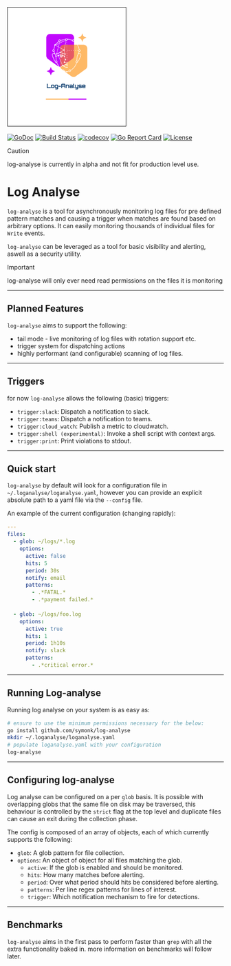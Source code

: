 <img src="https://github.com/symonk/log-analyse/blob/main/.github/images/logo.png" border="1" width="275" height="275"/>

[![GoDoc](https://pkg.go.dev/badge/github.com/symonk/log-analyse)](https://pkg.go.dev/github.com/symonk/log-analyse)
[![Build Status](https://github.com/symonk/log-analyse/actions/workflows/go_test.yml/badge.svg)](https://github.com/symonk/log-analyse/actions/workflows/go_test.yml)
[![codecov](https://codecov.io/gh/symonk/log-analyse/branch/main/graph/badge.svg)](https://codecov.io/gh/symonk/log-analyse)
[![Go Report Card](https://goreportcard.com/badge/github.com/symonk/log-analyse)](https://goreportcard.com/report/github.com/symonk/log-analyse)
[![License](https://img.shields.io/badge/License-Apache_2.0-blue.svg)](https://github.com/symonk/log-analyse/blob/master/LICENSE)


> [!CAUTION]
> log-analyse is currently in alpha and not fit for production level use.


# Log Analyse

`log-analyse` is a tool for asynchronously monitoring log files for pre defined pattern
matches and causing a trigger when matches are found based on arbitrary options. It can
easily monitoring thousands of individual files for `Write` events.

`log-analyse` can be leveraged as a tool for basic visibility and alerting, aswell as a
security utility.


> [!IMPORTANT]
> log-analyse will only ever need read permissions on the files it is monitoring

-----

## Planned Features

`log-analyse` aims to support the following:

 * tail mode - live monitoring of log files with rotation support etc.
 * trigger system for dispatching actions
 * highly performant (and configurable) scanning of log files.

-----

## Triggers

for now `log-analyse` allows the following (basic) triggers:

  * `trigger:slack`: Dispatch a notification to slack.
  * `trigger:teams`: Dispatch a notification to teams. 
  * `trigger:cloud_watch`: Publish a metric to cloudwatch.
  * `trigger:shell (experimental)`: Invoke a shell script with context args.
  * `trigger:print`: Print violations to stdout.

-----


## Quick start

`log-analyse` by default will look for a configuration file in `~/.loganalyse/loganalyse.yaml`, however you can provide
an explicit absolute path to a yaml file via the `--config` file.

An example of the current configuration (changing rapidly):

```yaml
---
files:
  - glob: ~/logs/*.log
    options:
      active: false
      hits: 5
      period: 30s
      notify: email
      patterns:
        - .*FATAL.*
        - .*payment failed.*

  - glob: ~/logs/foo.log
    options:
      active: true
      hits: 1
      period: 1h10s
      notify: slack
      patterns:
        - .*critical error.*
```

-----

## Running Log-analyse

Running log analyse on your system is as easy as:

```bash
# ensure to use the minimum permissions necessary for the below:
go install github.com/symonk/log-analyse
mkdir ~/.loganalyse/loganalyse.yaml
# populate loganalyse.yaml with your configuration
log-analyse
```

----

## Configuring log-analyse

Log analyse can be configured on a per `glob` basis.  It is possible with overlapping globs
that the same file on disk may be traversed, this behaviour is controlled by the `strict`
flag at the top level and duplicate files can cause an exit during the collection phase.

The config is composed of an array of objects, each of which currently supports the following:

* `glob`: A glob pattern for file collection.
* `options`: An object of object for all files matching the glob.
  * `active`: If the glob is enabled and should be monitored.
  * `hits`: How many matches before alerting.
  * `period`: Over what period should hits be considered before alerting.
  * `patterns`: Per line regex patterns for lines of interest.
  * `trigger`: Which notification mechanism to fire for detections.


-----

## Benchmarks

`log-analyse` aims in the first pass to perform faster than `grep` with all the extra functionality baked in.
more information on benchmarks will follow later.